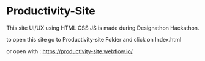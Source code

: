 # Productivity-Site
This site UI/UX using HTML CSS JS is made during Designathon Hackathon.


to open this site go to Productivity-site Folder and click on Index.html

or open with :  https://productivity-site.webflow.io/
